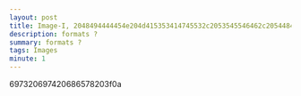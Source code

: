 ```yaml
---
layout: post
title: Image-I, 2048494444454e204d415353414745532c2053545546462c205448494e4753203f697320697420686578203f0a?
description: formats ?
summary: formats ?
tags: Images
minute: 1
---
```


697320697420686578203f0a

